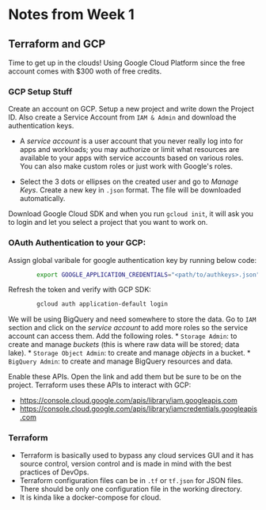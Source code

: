 # Notes from Week 1

## Terraform and GCP

Time to get up in the clouds! Using Google Cloud Platform since the free account comes with $300 woth of free credits.

### GCP Setup Stuff

Create an account on GCP. Setup a new project and write down the Project ID. Also create a Service Account from ``IAM & Admin`` and download the authentication keys. 

- A _service account_ is a user account that you never really log into for apps and workloads; you may authorize or limit what resources are available to your apps with service accounts based on various roles. You can also make custom roles or just work with Google's roles.

- Select the 3 dots or ellipses on the created user and go to _Manage Keys_. Create a new key in `.json` format. The file will be downloaded automatically.

Download Google Cloud SDK and when you run `gcloud init`, it will ask you to login and let you select a project that you want to work on. 

### OAuth Authentication to your GCP:

Assign global varibale for google authentication key by running below code:
```bash
        export GOOGLE_APPLICATION_CREDENTIALS="<path/to/authkeys>.json"
```


Refresh the token and verify with GCP SDK:
```bash
        gcloud auth application-default login
```

We will be using BigQuery and need somewhere to store the data. Go to `IAM` section and click on the _service account_ to add more roles so the service account can access them. Add the following roles.
    * `Storage Admin`: to create and manage _buckets_ (this is where raw data will be stored; data lake).
    * `Storage Object Admin`: to create and manage _objects_ in a bucket.
    * `BigQuery Admin`: to create and manage BigQuery resources and data.

Enable these APIs. Open the link and add them but be sure to be on the project. Terraform uses these APIs to interact with GCP:
   * https://console.cloud.google.com/apis/library/iam.googleapis.com
   * https://console.cloud.google.com/apis/library/iamcredentials.googleapis.com


### Terraform 

- Terraform is basically used to bypass any cloud services GUI and it has source control, version control and is made in mind with the best practices of DevOps.
- Terraform configuration files can be in `.tf` or `tf.json` for JSON files. There should be only one configuration file in the working directory. 
- It is kinda like a docker-compose for cloud. 

